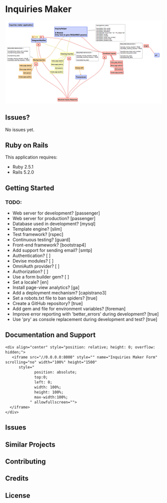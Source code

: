 Inquiries Maker
================

![](https://github.com/khalilgharbaoui/inquiries-maker/raw/master/inquiries-maker.png)


Issues?
-----------

No issues yet.

Ruby on Rails
-------------

This application requires:

- Ruby 2.5.1
- Rails 5.2.0

Getting Started
---------------
### TODO:
- Web server for development? [passenger]
- Web server for production? [passenger]
- Database used in development? [mysql]
- Template engine? [slim]
- Test framework? [rspec]
- Continuous testing? [guard]
- Front-end framework? [bootstrap4]
- Add support for sending email? [smtp]
- Authentication? [ ]
- Devise modules? [ ]
- OmniAuth provider? [ ]
- Authorization? [ ]
- Use a form builder gem? [ ]
- Set a locale? [en]
- Install page-view analytics? [ga]
- Add a deployment mechanism? [capistrano3]
- Set a robots.txt file to ban spiders? [true]
- Create a GitHub repository? [true]
- Add gem and file for environment variables? [foreman]
- Improve error reporting with 'better_errors' during development? [true]
- Use 'pry' as console replacement during development and test? [true]

Documentation and Support
-------------------------
```
<div align="center" style="position: relative; height: 0; overflow: hidden;">
   <iframe src="//0.0.0.0:8000" style="" name="Inquiries Maker Form" scrolling="no" width="100%" height="1500"
      style="
             position: absolute;
             top:0;
             left: 0;
             width: 100%;
             height: 100%;
             max-width:100%;
           " allowfullscreen="">
  </iframe>
</div>
```


Issues
-------------

Similar Projects
----------------

Contributing
------------

Credits
-------

License
-------
